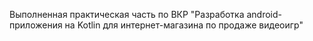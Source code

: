 Выполненная практическая часть по ВКР "Разработка android-приложения на Kotlin для интернет-магазина по продаже видеоигр"
